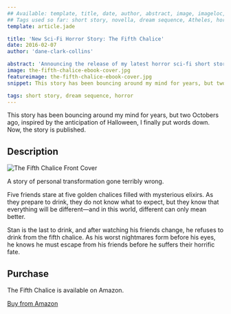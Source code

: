 ```yaml
---
## Available: template, title, date, author, abstract, image, imageloc, featureimage, snippet, tags
## Tags used so far: short story, novella, dream sequence, Atheles, horror, fantasy, dark fantasy, free,gaming, writing craft, fan convention, art, travel, philosophy, music, video
template: article.jade

title: 'New Sci-Fi Horror Story: The Fifth Chalice'
date: 2016-02-07
author: 'dane-clark-collins'

abstract: 'Announcing the release of my latest horror sci-fi short story, The Fifth Chalice. Available at Amazon.'
image: the-fifth-chalice-ebook-cover.jpg
featureimage: the-fifth-chalice-ebook-cover.jpg
snippet: This story has been bouncing around my mind for years, but two Octobers ago, inspired by the anticipation of Halloween, I finally put words down. Now, the story is published.

tags: short story, dream sequence, horror
---
```


This story has been bouncing around my mind for years, but two Octobers ago, inspired by the anticipation of Halloween, I finally put words down. Now, the story is published.

## Description

<img src="the-fifth-chalice-ebook-cover.jpg" class="img-right" alt="The Fifth Chalice Front Cover">

A story of personal transformation gone terribly wrong.

Five friends stare at five golden chalices filled with mysterious elixirs. As they prepare to drink, they do not know what to expect, but they know that everything will be different—and in this world, different can only mean better.

Stan is the last to drink, and after watching his friends change, he refuses to drink from the fifth chalice. As his worst nightmares form before his eyes, he knows he must escape from his friends before he suffers their horrific fate.

## Purchase

The Fifth Chalice is available on Amazon.

<a href="http://amzn.to/20PJzVy" class="button center">Buy from Amazon</a>

